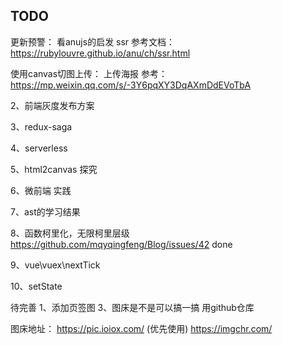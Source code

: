 

## TODO

更新预警：
看anujs的启发
ssr
参考文档： https://rubylouvre.github.io/anu/ch/ssr.html

使用canvas切图上传：
上传海报
参考：https://mp.weixin.qq.com/s/-3Y6pqXY3DqAXmDdEVoTbA

2、前端灰度发布方案

3、redux-saga

4、serverless

5、html2canvas 探究

6、微前端 实践

7、ast的学习结果

8、函数柯里化，无限柯里层级 https://github.com/mqyqingfeng/Blog/issues/42 done

9、vue\vuex\nextTick

10、setState

待完善
1、添加页签图
3、图床是不是可以搞一搞 用github仓库

图床地址：
https://pic.ioiox.com/ (优先使用)
https://imgchr.com/